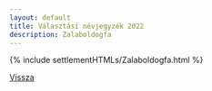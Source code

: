 ```yaml
---
layout: default
title: Választási névjegyzék 2022
description: Zalaboldogfa
---
```


{% include settlementHTMLs/Zalaboldogfa.html %}

[Vissza](./)